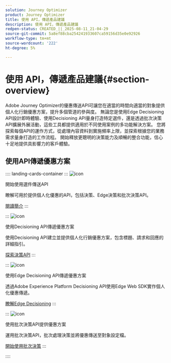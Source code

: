```yaml
---
solution: Journey Optimizer
product: Journey Optimizer
title: 使用 API，傳遞產品建議
description: 使用 API，傳遞產品建議
redpen-status: CREATED_||_2025-08-11_21-04-29
source-git-commit: 5a8ef88cba254241933607ca59156d35e0e92926
workflow-type: tm+mt
source-wordcount: '222'
ht-degree: 5%

---
```



# 使用 API，傳遞產品建議{#section-overview}

Adobe Journey Optimizer的優惠傳送API可讓您在適當的時間向適當的對象提供個人化行銷優惠方案，提升多個管道的參與度。 無論您是使用Edge Decisioning API設計即時體驗、使用Decisioning API量身打造特定選件，還是透過批次決策API擴展外展活動，這些工具都提供適用於不同使用案例的多功能解決方案。 您將探索每個API的運作方式，從處理內容資料到實施頻率上限，並探索根據您的業務需求量身打造的工作流程。 開始釋放更聰明的決策能力及順暢的整合功能，信心十足地提供具影響力的客戶體驗。

## 使用API傳遞優惠方案

:::: landing-cards-container
:::
![icon](https://cdn.experienceleague.adobe.com/icons/book.svg?lang=zh-Hant)

開始使用選件傳送API

瞭解可用於提供個人化優惠的API，包括決策、Edge決策和批次決策API。

[閱讀簡介](../using/offers/api-reference/offer-delivery-api/start-offer-delivery-apis.md)
:::

:::
![icon](https://cdn.experienceleague.adobe.com/icons/code-branch.svg?lang=zh-Hant)

使用Decisioning API傳遞優惠方案

使用Decisioning API建立並提供個人化行銷優惠方案，包含標題、請求和回應的詳細指引。

[探索決策API](../using/offers/api-reference/offer-delivery-api/decisioning-api.md)
:::

:::
![icon](https://cdn.experienceleague.adobe.com/icons/gear.svg?lang=zh-Hant)

使用Edge Decisioning API傳遞優惠方案

透過Adobe Experience Platform Decisioning API使用Edge Web SDK實作個人化優惠傳遞。

[瞭解Edge Decisioning](../using/offers/api-reference/offer-delivery-api/edge-decisioning-api.md)
:::

:::
![icon](https://cdn.experienceleague.adobe.com/icons/list-check.svg?lang=zh-Hant)

使用批次決策API提供優惠方案

運用批次決策API，批次處理決策並將優惠傳送至對象設定檔。

[開始使用批次決策](../using/offers/api-reference/offer-delivery-api/batch-decisioning-api.md)
:::

::::
